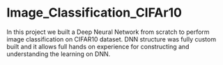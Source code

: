 # Image_Classification_CIFAr10
In this project we built a Deep Neural Network from scratch to perform image classification on CIFAR10 dataset. DNN structure was fully custom built and it allows full hands on experience for constructing and understanding the learning on DNN.
